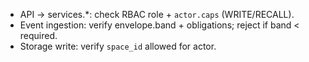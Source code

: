 - API → services.*: check RBAC role + `actor.caps` (WRITE/RECALL).
- Event ingestion: verify envelope.band + obligations; reject if band < required.
- Storage write: verify `space_id` allowed for actor.
